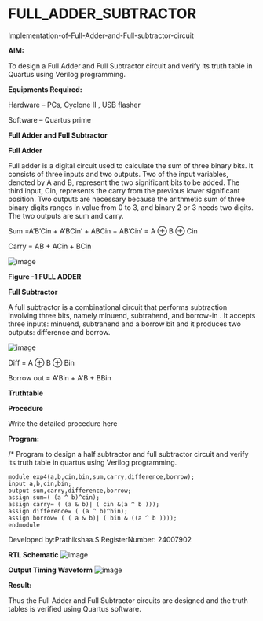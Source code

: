 # FULL_ADDER_SUBTRACTOR

Implementation-of-Full-Adder-and-Full-subtractor-circuit

**AIM:**

To design a Full Adder and Full Subtractor circuit and verify its truth table in Quartus using Verilog programming.

**Equipments Required:**

Hardware – PCs, Cyclone II , USB flasher

Software – Quartus prime

**Full Adder and Full Subtractor**

**Full Adder**

Full adder is a digital circuit used to calculate the sum of three binary bits. It consists of three inputs and two outputs. Two of the input variables, denoted by A and B, represent the two significant bits to be added. The third input, Cin, represents the carry from the previous lower significant position. Two outputs are necessary because the arithmetic sum of three binary digits ranges in value from 0 to 3, and binary 2 or 3 needs two digits. The two outputs are sum and carry.

Sum =A’B’Cin + A’BCin’ + ABCin + AB’Cin’ = A ⊕ B ⊕ Cin 

Carry = AB + ACin + BCin

![image](https://github.com/naavaneetha/FULL_ADDER_SUBTRACTOR/assets/154305477/0f30ba51-5ffb-4198-845f-18e054f675e7)

**Figure -1 FULL ADDER**

**Full Subtractor**

A full subtractor is a combinational circuit that performs subtraction involving three bits, namely minuend, subtrahend, and borrow-in . It accepts three inputs: minuend, subtrahend and a borrow bit and it produces two outputs: difference and borrow.

![image](https://github.com/naavaneetha/FULL_ADDER_SUBTRACTOR/assets/154305477/02b24f51-ab51-4304-9ad6-7b81ffc1ead5)

Diff = A ⊕ B ⊕ Bin 

Borrow out = A'Bin + A'B + BBin

**Truthtable**

**Procedure**

Write the detailed procedure here

**Program:**

/* Program to design a half subtractor and full subtractor circuit and verify its truth table in quartus using Verilog programming.
```
module exp4(a,b,cin,bin,sum,carry,difference,borrow);
input a,b,cin,bin;
output sum,carry,difference,borrow;
assign sum=( (a ^ b)^cin);
assign carry= ( (a & b)| ( cin &(a ^ b )));
assign difference= ( (a ^ b)^bin);
assign borrow= ( ( a & b)| ( bin & ((a ^ b ))));
endmodule
```
Developed by:Prathikshaa.S RegisterNumber: 24007902  

**RTL Schematic**
![image](https://github.com/user-attachments/assets/0b27c021-6b6c-49f3-b316-abda2b4612a7)




**Output Timing Waveform**
![image](https://github.com/user-attachments/assets/2cac5b29-3bf9-4280-9489-9f239ae8656a)



**Result:**

Thus the Full Adder and Full Subtractor circuits are designed and the truth tables is verified using Quartus software.



